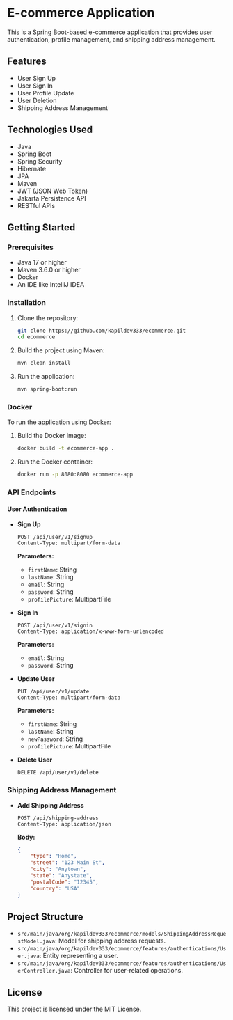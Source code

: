 # E-commerce Application

This is a Spring Boot-based e-commerce application that provides user authentication, profile management, and shipping address management.

## Features

- User Sign Up
- User Sign In
- User Profile Update
- User Deletion
- Shipping Address Management

## Technologies Used

- Java
- Spring Boot
- Spring Security
- Hibernate
- JPA
- Maven
- JWT (JSON Web Token)
- Jakarta Persistence API
- RESTful APIs

## Getting Started

### Prerequisites

- Java 17 or higher
- Maven 3.6.0 or higher
- Docker
- An IDE like IntelliJ IDEA

### Installation

1. Clone the repository:
    ```sh
    git clone https://github.com/kapildev333/ecommerce.git
    cd ecommerce
    ```

2. Build the project using Maven:
    ```sh
    mvn clean install
    ```

3. Run the application:
    ```sh
    mvn spring-boot:run
    ```

### Docker

To run the application using Docker:

1. Build the Docker image:
    ```sh
    docker build -t ecommerce-app .
    ```

2. Run the Docker container:
    ```sh
    docker run -p 8080:8080 ecommerce-app
    ```

### API Endpoints

#### User Authentication

- **Sign Up**
    ```http
    POST /api/user/v1/signup
    Content-Type: multipart/form-data
    ```

    **Parameters:**
    - `firstName`: String
    - `lastName`: String
    - `email`: String
    - `password`: String
    - `profilePicture`: MultipartFile

- **Sign In**
    ```http
    POST /api/user/v1/signin
    Content-Type: application/x-www-form-urlencoded
    ```

    **Parameters:**
    - `email`: String
    - `password`: String

- **Update User**
    ```http
    PUT /api/user/v1/update
    Content-Type: multipart/form-data
    ```

    **Parameters:**
    - `firstName`: String
    - `lastName`: String
    - `newPassword`: String
    - `profilePicture`: MultipartFile

- **Delete User**
    ```http
    DELETE /api/user/v1/delete
    ```

### Shipping Address Management

- **Add Shipping Address**
    ```http
    POST /api/shipping-address
    Content-Type: application/json
    ```

    **Body:**
    ```json
    {
        "type": "Home",
        "street": "123 Main St",
        "city": "Anytown",
        "state": "Anystate",
        "postalCode": "12345",
        "country": "USA"
    }
    ```

## Project Structure

- `src/main/java/org/kapildev333/ecommerce/models/ShippingAddressRequestModel.java`: Model for shipping address requests.
- `src/main/java/org/kapildev333/ecommerce/features/authentications/User.java`: Entity representing a user.
- `src/main/java/org/kapildev333/ecommerce/features/authentications/UserController.java`: Controller for user-related operations.

## License

This project is licensed under the MIT License.